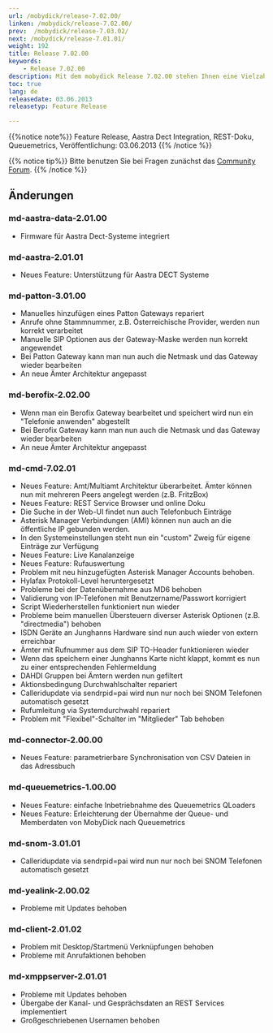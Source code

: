 ```yaml
---
url: /mobydick/release-7.02.00/
linken: /mobydick/release-7.02.00/
prev:  /mobydick/release-7.03.02/
next: /mobydick/release-7.01.01/
weight: 192
title: Release 7.02.00
keywords: 
    - Release 7.02.00
description: Mit dem mobydick Release 7.02.00 stehen Ihnen eine Vielzahl an neuen Funtionen zur Verfügung.
toc: true
lang: de
releasedate: 03.06.2013
releasetyp: Feature Release

---
```


{{%notice note%}}
Feature Release, Aastra Dect Integration, REST-Doku, Queuemetrics, Veröffentlichung: 03.06.2013
{{% /notice %}}

{{% notice tip%}}
Bitte benutzen Sie bei Fragen zunächst das [Community Forum](http://community.pascom.net/forum.php "Zu unserem Forum").
{{% /notice %}}

## Änderungen

### md-aastra-data-2.01.00
* Firmware für Aastra Dect-Systeme integriert

### md-aastra-2.01.01
* Neues Feature: Unterstützung für Aastra DECT Systeme

### md-patton-3.01.00
* Manuelles hinzufügen eines Patton Gateways repariert
* Anrufe ohne Stammnummer, z.B. Österreichische Provider, werden nun korrekt verarbeitet
* Manuelle SIP Optionen aus der Gateway-Maske werden nun korrekt angewendet
* Bei Patton Gateway kann man nun auch die Netmask und das Gateway wieder bearbeiten
* An neue Ämter Architektur angepasst

### md-berofix-2.02.00
* Wenn man ein Berofix Gateway bearbeitet und speichert wird nun ein "Telefonie anwenden" abgestellt
* Bei Berofix Gateway kann man nun auch die Netmask und das Gateway wieder bearbeiten
* An neue Ämter Architektur angepasst

### md-cmd-7.02.01
* Neues Feature: Amt/Multiamt Architektur überarbeitet. Ämter können nun mit mehreren Peers angelegt werden (z.B. FritzBox)
* Neues Feature: REST Service Browser und online Doku
* Die Suche in der Web-UI findet nun auch Telefonbuch Einträge
* Asterisk Manager Verbindungen (AMI) können nun auch an die öffentliche IP gebunden werden.
* In den Systemeinstellungen steht nun ein "custom" Zweig für eigene Einträge zur Verfügung
* Neues Feature: Live Kanalanzeige
* Neues Feature: Rufauswertung
* Problem mit neu hinzugefügten Asterisk Manager Accounts behoben.
* Hylafax Protokoll-Level heruntergesetzt
* Probleme bei der Datenübernahme aus MD6 behoben
* Validierung von IP-Telefonen mit Benutzername/Passwort korrigiert
* Script Wiederherstellen funktioniert nun wieder
* Probleme beim manuellen Übersteuern diverser Asterisk Optionen (z.B. "directmedia") behoben
* ISDN Geräte an Junghanns Hardware sind nun auch wieder von extern erreichbar
* Ämter mit Rufnummer aus dem SIP TO-Header funktionieren wieder
* Wenn das speichern einer Junghanns Karte nicht klappt, kommt es nun zu einer entsprechenden Fehlermeldung
* DAHDI Gruppen bei Ämtern werden nun gefiltert
* Aktionsbedingung Durchwahlschalter repariert
* Calleridupdate via sendrpid=pai wird nun nur noch bei SNOM Telefonen automatisch gesetzt
* Rufumleitung via Systemdurchwahl repariert
* Problem mit "Flexibel"-Schalter im "Mitglieder" Tab behoben

### md-connector-2.00.00
* Neues Feature: parametrierbare Synchronisation von CSV Dateien in das Adressbuch

### md-queuemetrics-1.00.00
* Neues Feature: einfache Inbetriebnahme des Queuemetrics QLoaders 
* Neues Feature: Erleichterung der Übernahme der Queue- und Memberdaten von MobyDick nach Queuemetrics

### md-snom-3.01.01
* Calleridupdate via sendrpid=pai wird nun nur noch bei SNOM Telefonen automatisch gesetzt

### md-yealink-2.00.02
* Probleme mit Updates behoben

### md-client-2.01.02
* Problem mit Desktop/Startmenü Verknüpfungen behoben
* Probleme mit Anrufaktionen behoben

### md-xmppserver-2.01.01
* Probleme mit Updates behoben
* Übergabe der Kanal- und Gesprächsdaten an REST Services implementiert
* Großgeschriebenen Usernamen behoben